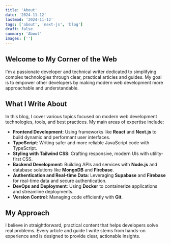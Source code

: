 ```yaml
---
title: 'About'
date: '2024-11-12'
lastmod: '2024-11-12'
tags: ['about', 'next-js', 'blog']
draft: false
summary: 'About'
images: ['']
---
```


## Welcome to My Corner of the Web

I'm a passionate developer and technical writer dedicated to simplifying complex technologies through clear, practical articles and guides. My goal is to empower other developers by making modern web development more approachable and understandable.

## What I Write About

In this blog, I cover various topics focused on modern web development technologies, tools, and best practices. My main areas of expertise include:

*   **Frontend Development**: Using frameworks like **React** and **Next.js** to build dynamic and performant user interfaces.
*   **TypeScript**: Writing safer and more reliable JavaScript code with TypeScript.
*   **Styling with Tailwind CSS**: Crafting responsive, modern UIs with utility-first CSS.
*   **Backend Development**: Building APIs and services with **Node.js** and database solutions like **MongoDB** and **Firebase**.
*   **Authentication and Real-time Data**: Leveraging **Supabase** and **Firebase** for real-time data and secure authentication.
*   **DevOps and Deployment**: Using **Docker** to containerize applications and streamline deployments.
*   **Version Control**: Managing code efficiently with **Git**.

My Approach
-----------

I believe in straightforward, practical content that helps developers solve real problems. Every article and guide I write stems from hands-on experience and is designed to provide clear, actionable insights.